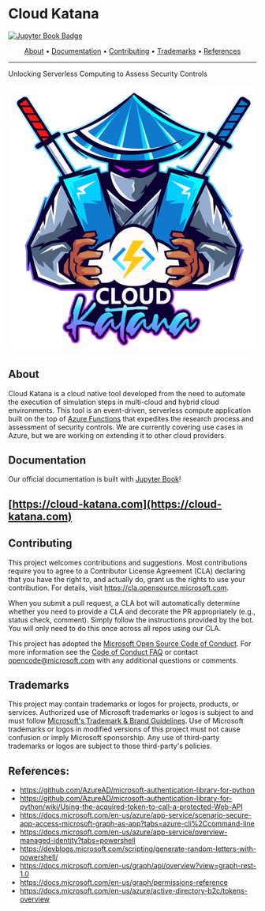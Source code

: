 # Cloud Katana

[![Jupyter Book Badge](https://jupyterbook.org/badge.svg)](https://cloud-katana.com)

<p align="center">
  <a href="#about">About</a> •
  <a href="#documentation">Documentation</a> •
  <a href="#contributing">Contributing</a> •
  <a href="#trademarks">Trademarks</a> •
  <a href="#references">References</a>
</p>

---

Unlocking Serverless Computing to Assess Security Controls

![](resources/images/Logo.png)

## About

Cloud Katana is a cloud native tool developed from the need to automate the execution of simulation steps in multi-cloud and hybrid cloud environments. This tool is an event-driven, serverless compute application built on the top of [Azure Functions](https://docs.microsoft.com/en-us/azure/azure-functions/functions-overview) that expedites the research process and assessment of security controls. We are currently covering use cases in Azure, but we are working on extending it to other cloud providers.

## Documentation

Our official documentation is built with [Jupyter Book](https://jupyterbook.org/intro.html)!

## [https://cloud-katana.com](https://cloud-katana.com)

## Contributing

This project welcomes contributions and suggestions.  Most contributions require you to agree to a
Contributor License Agreement (CLA) declaring that you have the right to, and actually do, grant us
the rights to use your contribution. For details, visit https://cla.opensource.microsoft.com.

When you submit a pull request, a CLA bot will automatically determine whether you need to provide
a CLA and decorate the PR appropriately (e.g., status check, comment). Simply follow the instructions
provided by the bot. You will only need to do this once across all repos using our CLA.

This project has adopted the [Microsoft Open Source Code of Conduct](https://opensource.microsoft.com/codeofconduct/).
For more information see the [Code of Conduct FAQ](https://opensource.microsoft.com/codeofconduct/faq/) or
contact [opencode@microsoft.com](mailto:opencode@microsoft.com) with any additional questions or comments.

## Trademarks

This project may contain trademarks or logos for projects, products, or services. Authorized use of Microsoft 
trademarks or logos is subject to and must follow 
[Microsoft's Trademark & Brand Guidelines](https://www.microsoft.com/en-us/legal/intellectualproperty/trademarks/usage/general).
Use of Microsoft trademarks or logos in modified versions of this project must not cause confusion or imply Microsoft sponsorship.
Any use of third-party trademarks or logos are subject to those third-party's policies.

## References:
* https://github.com/AzureAD/microsoft-authentication-library-for-python
* https://github.com/AzureAD/microsoft-authentication-library-for-python/wiki/Using-the-acquired-token-to-call-a-protected-Web-API
* https://docs.microsoft.com/en-us/azure/app-service/scenario-secure-app-access-microsoft-graph-as-app?tabs=azure-cli%2Ccommand-line
* https://docs.microsoft.com/en-us/azure/app-service/overview-managed-identity?tabs=powershell
* https://devblogs.microsoft.com/scripting/generate-random-letters-with-powershell/
* https://docs.microsoft.com/en-us/graph/api/overview?view=graph-rest-1.0
* https://docs.microsoft.com/en-us/graph/permissions-reference
* https://docs.microsoft.com/en-us/azure/active-directory-b2c/tokens-overview
